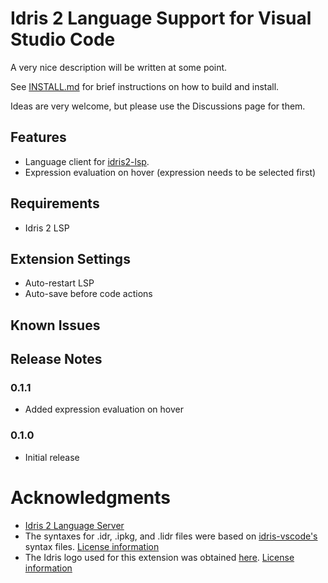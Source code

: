 # Idris 2 Language Support for Visual Studio Code

A very nice description will be written at some point. 

See [INSTALL.md](INSTALL.md) for brief instructions on how to build and install. 

Ideas are very welcome, but please use the Discussions page for them. 

## Features

- Language client for [idris2-lsp](https://github.com/idris-community/idris2-lsp).
- Expression evaluation on hover (expression needs to be selected first)

## Requirements

- Idris 2 LSP

## Extension Settings
- Auto-restart LSP
- Auto-save before code actions

## Known Issues

## Release Notes

### 0.1.1
- Added expression evaluation on hover

### 0.1.0
- Initial release

# Acknowledgments

* [Idris 2 Language Server](https://github.com/idris-community/idris2-lsp)
* The syntaxes for .idr, .ipkg, and .lidr files were based on [idris-vscode's](https://github.com/meraymond2/idris-vscode) syntax files. [License information](https://github.com/meraymond2/idris-vscode/blob/main/LICENSE)
* The Idris logo used for this extension was obtained [here](https://github.com/idris-lang/Idris2/blob/main/icons/). [License information](https://github.com/idris-lang/Idris2/blob/main/LICENSE)
